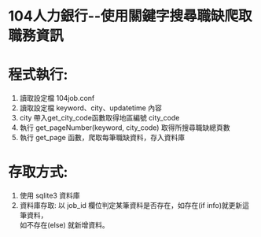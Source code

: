 # 104人力銀行--使用關鍵字搜尋職缺爬取職務資訊
 
# 程式執行:
   1. 讀取設定檔 104job.conf
   2. 讀取設定檔 keyword、city、updatetime 內容
   3. city 帶入get_city_code函數取得地區編號 city_code
   4. 執行 get_pageNumber(keyword, city_code) 取得所搜尋職缺總頁數
   5. 執行 get_page 函數，爬取每筆職缺資料，存入資料庫
   
# 存取方式:
   1. 使用 sqlite3 資料庫
   2. 資料庫存取: 以 job_id 欄位判定某筆資料是否存在，如存在(if info)就更新這筆資料，\
      如不存在(else) 就新增資料。
